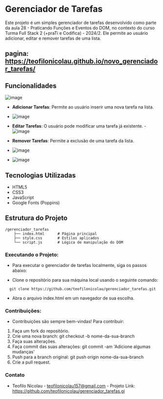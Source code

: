 # Gerenciador de Tarefas

Este projeto é um simples gerenciador de tarefas desenvolvido como parte da aula 28 - Praticando Funções e Eventos do DOM, no contexto do curso Turma Full Stack 2 (+praTi e Codifica) - 2024/2. Ele permite ao usuário adicionar, editar e remover tarefas de uma lista.

## pagina: https://teofilonicolau.github.io/novo_gerenciador_tarefas/
## Funcionalidades
![image](https://github.com/user-attachments/assets/17888580-79f0-4714-8927-bb7b2e3e6fdf)


- **Adicionar Tarefas**: Permite ao usuário inserir uma nova tarefa na lista.
- ![image](https://github.com/user-attachments/assets/6faf9acf-8932-4798-b09e-c547a3973732)

- **Editar Tarefas**: O usuário pode modificar uma tarefa já existente.
-![image](https://github.com/user-attachments/assets/dfb4ae61-54e9-490d-b149-428165ed18e0)


- **Remover Tarefas**: Permite a exclusão de uma tarefa da lista.
- ![image](https://github.com/user-attachments/assets/14c7ddf7-7620-4b39-81d5-507d066c64f3)
- ![image](https://github.com/user-attachments/assets/725e4a4b-b257-4021-a2a9-d0e57307b56b)



## Tecnologias Utilizadas

- HTML5
- CSS3
- JavaScript
- Google Fonts (Poppins)

## Estrutura do Projeto

```plaintext
/gerenciador_tarefas
    ├── index.html      # Página principal
    ├── style.css       # Estilos aplicados
    └── script.js       # Lógica de manipulação do DOM
```

### Executando o Projeto:

 - Para executar o gerenciador de tarefas localmente, siga os passos abaixo:
  * Clone o repositório para sua máquina local usando o seguinte comando:
 ```
   git clone https://github.com/teofilonicolau/gerenciador_tarefas.git

```
  * Abra o arquivo index.html em um navegador de sua escolha.

### Contribuições:

 * Contribuições são sempre bem-vindas! Para contribuir:
  1. Faça um fork do repositório.
  2. Crie uma nova branch: git checkout -b nome-da-sua-branch
  3. Faça suas alterações.
  4. Faça commit das suas alterações: git commit -am 'Adicione algumas mudanças'
  5. Push para a branch original: git push origin nome-da-sua-branch
  6. Crie a pull request.

### Contato
 - Teofilo Nicolau - teofilonicolau157@gmail.com - Projeto Link: https://github.com/teofilonicolau/gerenciador_tarefas.gi

    


      
